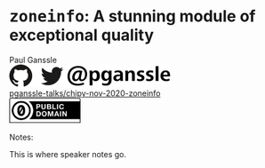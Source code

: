 <!-- .slide: class="title-slide" -->
<h1 class="title"><tt>zoneinfo</tt>: A stunning module of exceptional quality</h1>

<div class="authors">
Paul Ganssle
</div>

<div>
<div class="author-logos">
<img src="images/pganssle-logos.svg" height="40px" alt="@pganssle"><br/>
<a href="https://github.com/pganssle-talks/chipy-nov-2020-zoneinfo">pganssle-talks/chipy-nov-2020-zoneinfo</a>
</div>

<div class="license">
<a rel="license" href="https://creativecommons.org/publicdomain/zero/1.0/">
    <img src="external-images/logos/cc-zero.svg" height="45px" style="text-align: center">
</a>
</div>
</div>

</div>

Notes:

This is where speaker notes go.

